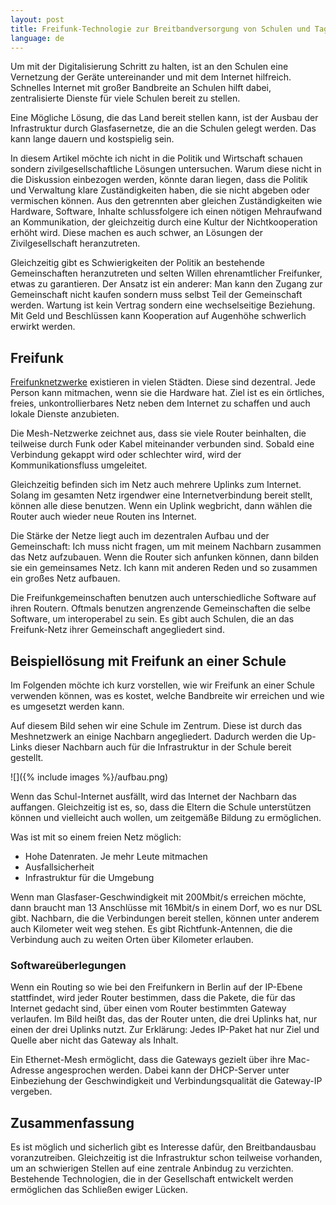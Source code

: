 ```yaml
---
layout: post
title: Freifunk-Technologie zur Breitbandversorgung von Schulen und Tagungszentren - Konzept
language: de
---
```


Um mit der Digitalisierung Schritt zu halten, ist an den Schulen eine
Vernetzung der Geräte untereinander und mit dem Internet hilfreich.
Schnelles Internet mit großer Bandbreite an Schulen hilft dabei, zentralisierte Dienste
für viele Schulen bereit zu stellen.

Eine Mögliche Lösung, die das Land bereit stellen kann, ist der Ausbau der Infrastruktur durch Glasfasernetze, die an die Schulen gelegt werden.
Das kann lange dauern und kostspielig sein.

In diesem Artikel möchte ich nicht in die Politik und Wirtschaft schauen sondern zivilgesellschaftliche Lösungen untersuchen.
Warum diese nicht in die Diskussion einbezogen werden, könnte daran liegen, dass die
Politik und Verwaltung klare Zuständigkeiten haben, die sie nicht abgeben oder vermischen können.
Aus den getrennten aber gleichen Zuständigkeiten wie Hardware, Software, Inhalte schlussfolgere
ich einen nötigen Mehraufwand an Kommunikation, der gleichzeitig durch eine Kultur der
Nichtkooperation erhöht wird.
Diese machen es auch schwer, an Lösungen der Zivilgesellschaft heranzutreten.

Gleichzeitig gibt es Schwierigkeiten der Politik an bestehende Gemeinschaften heranzutreten und
selten Willen ehrenamtlicher Freifunker, etwas zu garantieren.
Der Ansatz ist ein anderer: Man kann den Zugang zur Gemeinschaft nicht kaufen sondern muss selbst 
Teil der Gemeinschaft werden.
Wartung ist kein Vertrag sondern eine wechselseitige Beziehung.
Mit Geld und Beschlüssen kann Kooperation auf Augenhöhe schwerlich erwirkt werden.


Freifunk
--------

[Freifunknetzwerke](https://freifunk.net/) existieren in vielen Städten.
Diese sind dezentral. Jede Person kann mitmachen, wenn sie die Hardware hat.
Ziel ist es ein örtliches, freies, unkontrollierbares Netz neben dem Internet zu schaffen und
auch lokale Dienste anzubieten.

Die Mesh-Netzwerke zeichnet aus, dass sie viele Router beinhalten, die teilweise durch
Funk oder Kabel miteinander verbunden sind.
Sobald eine Verbindung gekappt wird oder schlechter wird, wird der Kommunikationsfluss umgeleitet.

Gleichzeitig befinden sich im Netz auch mehrere Uplinks zum Internet.
Solang im gesamten Netz irgendwer eine Internetverbindung bereit stellt, können alle diese benutzen.
Wenn ein Uplink wegbricht, dann wählen die Router auch wieder neue Routen ins Internet.

Die Stärke der Netze liegt auch im dezentralen Aufbau und der Gemeinschaft:
Ich muss nicht fragen, um mit meinem Nachbarn zusammen das Netz aufzubauen.
Wenn die Router sich anfunken können, dann bilden sie ein gemeinsames Netz.
Ich kann mit anderen Reden und so zusammen ein großes Netz aufbauen.

Die Freifunkgemeinschaften benutzen auch unterschiedliche Software auf ihren Routern.
Oftmals benutzen angrenzende Gemeinschaften die selbe Software, um interoperabel zu sein.
Es gibt auch Schulen, die an das Freifunk-Netz ihrer Gemeinschaft angegliedert sind.

Beispiellösung mit Freifunk an einer Schule
-------------------------------------------

Im Folgenden möchte ich kurz vorstellen, wie wir Freifunk an einer Schule verwenden können, was es kostet, welche Bandbreite wir erreichen und wie es umgesetzt werden kann.

Auf diesem Bild sehen wir eine Schule im Zentrum.
Diese ist durch das Meshnetzwerk an einige Nachbarn angegliedert.
Dadurch werden die Up-Links dieser Nachbarn auch für die Infrastruktur in der Schule bereit gestellt.

![]({% include images %}/aufbau.png)

Wenn das Schul-Internet ausfällt, wird das Internet der Nachbarn das auffangen.
Gleichzeitig ist es, so, dass die Eltern die Schule unterstützen können und vielleicht auch wollen,
um zeitgemäße Bildung zu ermöglichen.

Was ist mit so einem freien Netz möglich:
- Hohe Datenraten. Je mehr Leute mitmachen
- Ausfallsicherheit
- Infrastruktur für die Umgebung

Wenn man Glasfaser-Geschwindigkeit mit 200Mbit/s erreichen möchte, dann braucht man 13 Anschlüsse
mit 16Mbit/s in einem Dorf, wo es nur DSL gibt.
Nachbarn, die die Verbindungen bereit stellen, können unter anderem auch Kilometer weit weg stehen.
Es gibt Richtfunk-Antennen, die die Verbindung auch zu weiten Orten über Kilometer erlauben.

### Softwareüberlegungen

Wenn ein Routing so wie bei den Freifunkern in Berlin auf der IP-Ebene stattfindet,
wird jeder Router bestimmen, dass die Pakete, die für das Internet gedacht sind,
über einen vom Router bestimmten Gateway verlaufen.
Im Bild heißt das, das der Router unten, die drei Uplinks hat, nur einen der drei Uplinks nutzt.
Zur Erklärung: Jedes IP-Paket hat nur Ziel und Quelle aber nicht das Gateway als Inhalt.

Ein Ethernet-Mesh ermöglicht, dass die Gateways gezielt über ihre Mac-Adresse angesprochen werden.
Dabei kann der DHCP-Server unter Einbeziehung der Geschwindigkeit und Verbindungsqualität die Gateway-IP vergeben.

Zusammenfassung
---------------

Es ist möglich und sicherlich gibt es Interesse dafür, den Breitbandausbau voranzutreiben.
Gleichzeitig ist die Infrastruktur schon teilweise vorhanden, um an schwierigen Stellen auf eine
zentrale Anbindug zu verzichten.
Bestehende Technologien, die in der Gesellschaft entwickelt werden ermöglichen das Schließen ewiger Lücken.




